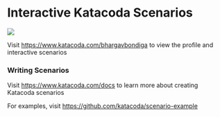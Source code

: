 # Interactive Katacoda Scenarios

[![](http://shields.katacoda.com/katacoda/bhargavbondiga/count.svg)](https://www.katacoda.com/bhargavbondiga "Get your profile on Katacoda.com")

Visit https://www.katacoda.com/bhargavbondiga to view the profile and interactive scenarios

### Writing Scenarios
Visit https://www.katacoda.com/docs to learn more about creating Katacoda scenarios

For examples, visit https://github.com/katacoda/scenario-example
